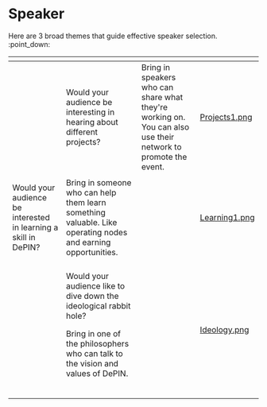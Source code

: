 # Speaker

Here are 3 broad themes that guide effective speaker selection. :point\_down:

<table data-view="cards"><thead><tr><th></th><th></th><th></th><th data-hidden data-card-cover data-type="files"></th></tr></thead><tbody><tr><td></td><td>Would your audience be interesting in hearing about different projects?</td><td>Bring in speakers who can share what they're working on. You can also use their network to promote the event.</td><td><a href="../../.gitbook/assets/Projects1.png">Projects1.png</a></td></tr><tr><td><p></p><p>Would your audience be interested in learning a skill in DePIN? </p></td><td>Bring in someone who can help them learn something valuable. Like  operating nodes and earning opportunities.</td><td></td><td><a href="../../.gitbook/assets/Learning1.png">Learning1.png</a></td></tr><tr><td></td><td><p>Would your audience like to dive down the ideological rabbit hole?</p><p></p><p>Bring in one of the philosophers who can talk to the vision and values of DePIN.<br><br></p></td><td></td><td><a href="../../.gitbook/assets/Ideology.png">Ideology.png</a></td></tr></tbody></table>
